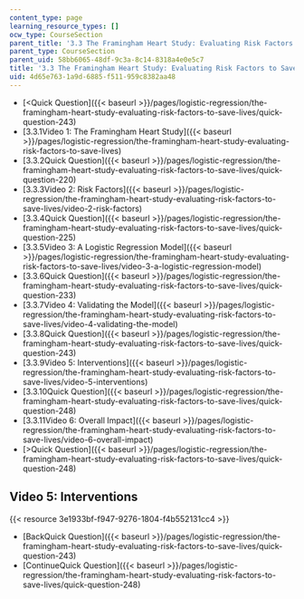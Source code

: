 ```yaml
---
content_type: page
learning_resource_types: []
ocw_type: CourseSection
parent_title: '3.3 The Framingham Heart Study: Evaluating Risk Factors to Save Lives '
parent_type: CourseSection
parent_uid: 58bb6065-48df-9c3a-8c14-8318a4e0e5c7
title: '3.3 The Framingham Heart Study: Evaluating Risk Factors to Save Lives '
uid: 4d65e763-1a9d-6885-f511-959c8382aa48
---
```


*   [\<Quick Question]({{< baseurl >}}/pages/logistic-regression/the-framingham-heart-study-evaluating-risk-factors-to-save-lives/quick-question-243)
*   [3.3.1Video 1: The Framingham Heart Study]({{< baseurl >}}/pages/logistic-regression/the-framingham-heart-study-evaluating-risk-factors-to-save-lives)
*   [3.3.2Quick Question]({{< baseurl >}}/pages/logistic-regression/the-framingham-heart-study-evaluating-risk-factors-to-save-lives/quick-question-220)
*   [3.3.3Video 2: Risk Factors]({{< baseurl >}}/pages/logistic-regression/the-framingham-heart-study-evaluating-risk-factors-to-save-lives/video-2-risk-factors)
*   [3.3.4Quick Question]({{< baseurl >}}/pages/logistic-regression/the-framingham-heart-study-evaluating-risk-factors-to-save-lives/quick-question-225)
*   [3.3.5Video 3: A Logistic Regression Model]({{< baseurl >}}/pages/logistic-regression/the-framingham-heart-study-evaluating-risk-factors-to-save-lives/video-3-a-logistic-regression-model)
*   [3.3.6Quick Question]({{< baseurl >}}/pages/logistic-regression/the-framingham-heart-study-evaluating-risk-factors-to-save-lives/quick-question-233)
*   [3.3.7Video 4: Validating the Model]({{< baseurl >}}/pages/logistic-regression/the-framingham-heart-study-evaluating-risk-factors-to-save-lives/video-4-validating-the-model)
*   [3.3.8Quick Question]({{< baseurl >}}/pages/logistic-regression/the-framingham-heart-study-evaluating-risk-factors-to-save-lives/quick-question-243)
*   [3.3.9Video 5: Interventions]({{< baseurl >}}/pages/logistic-regression/the-framingham-heart-study-evaluating-risk-factors-to-save-lives/video-5-interventions)
*   [3.3.10Quick Question]({{< baseurl >}}/pages/logistic-regression/the-framingham-heart-study-evaluating-risk-factors-to-save-lives/quick-question-248)
*   [3.3.11Video 6: Overall Impact]({{< baseurl >}}/pages/logistic-regression/the-framingham-heart-study-evaluating-risk-factors-to-save-lives/video-6-overall-impact)
*   [\>Quick Question]({{< baseurl >}}/pages/logistic-regression/the-framingham-heart-study-evaluating-risk-factors-to-save-lives/quick-question-248)

Video 5: Interventions
----------------------

{{< resource 3e1933bf-f947-9276-1804-f4b552131cc4 >}}

*   [BackQuick Question]({{< baseurl >}}/pages/logistic-regression/the-framingham-heart-study-evaluating-risk-factors-to-save-lives/quick-question-243)
*   [ContinueQuick Question]({{< baseurl >}}/pages/logistic-regression/the-framingham-heart-study-evaluating-risk-factors-to-save-lives/quick-question-248)